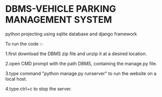 # DBMS-VEHICLE PARKING MANAGEMENT SYSTEM
python projecting using sqlite database and django framework

To run the code :-

1.first download the DBMS zip file and unzip it at a desired location. 

2.open CMD prompt with the path DBMS, containing the manage.py file.

3.type command "python manage.py runserver" to run the website on a local host.

4.type ctrl+c to stop the server.
 
